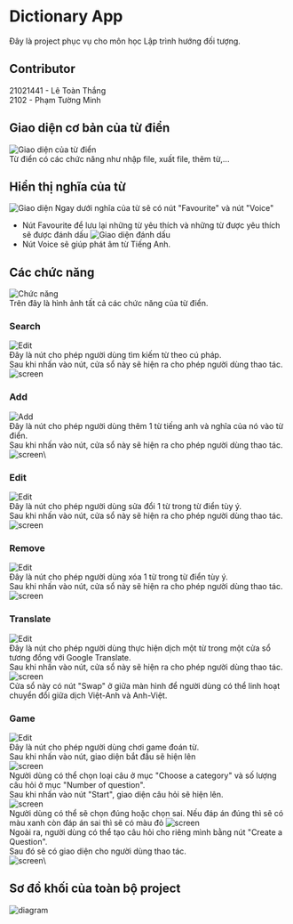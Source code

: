 # Dictionary App

Đây là project phục vụ cho môn học Lập trình hướng đối tượng.

## Contributor
21021441 - Lê Toàn Thắng\
2102     - Phạm Tường Minh

## Giao diện cơ bản của từ điển
![Giao diện của từ điển](picture/menu.png)\
Từ điển có các chức năng như nhập file, xuất file, thêm từ,...

## Hiển thị nghĩa của từ
![Giao diện](picture/1.png)
Ngay dưới nghĩa của từ sẽ có nút "Favourite" và nút "Voice"
+ Nút Favourite để lưu lại những từ yêu thích và những từ được yêu thích sẽ được đánh dấu ![Giao diện đánh dấu](picture/favourite.png)
+ Nút Voice sẽ giúp phát âm từ Tiếng Anh.

## Các chức năng
![Chức năng](picture/function.png)\
Trên đây là hình ảnh tất cả các chức năng của từ điển.
### Search
![Edit](picture/searchbutton.png)\
Đây là nút cho phép người dùng tìm kiếm từ theo cú pháp.\
Sau khi nhấn vào nút, cửa sổ này sẽ hiện ra cho phép người dùng thao tác.\
![screen](picture/search.png)

### Add
![Add](picture/addbutton.png)\
Đây là nút cho phép người dùng thêm 1 từ tiếng anh và nghĩa của nó vào từ điển.\
Sau khi nhấn vào nút, cửa sổ này sẽ hiện ra cho phép người dùng thao tác.\
![screen](picture/add.png)\


### Edit
![Edit](picture/editbutton.png)\
Đây là nút cho phép người dùng sửa đổi 1 từ trong từ điển tùy ý.\
Sau khi nhấn vào nút, cửa sổ này sẽ hiện ra cho phép người dùng thao tác.\
![screen](picture/edit.png)

### Remove
![Edit](picture/removebutton.png)\
Đây là nút cho phép người dùng xóa 1 từ trong từ điển tùy ý.\
Sau khi nhấn vào nút, cửa sổ này sẽ hiện ra cho phép người dùng thao tác.\
![screen](picture/remove.png)

### Translate
![Edit](picture/translatebutton.png)\
Đây là nút cho phép người dùng thực hiện dịch một từ trong một cửa sổ tương đồng với Google Translate.\
Sau khi nhấn vào nút, cửa sổ này sẽ hiện ra cho phép người dùng thao tác.\
![screen](picture/translate.png)\
Cửa sổ này có nút "Swap" ở giữa màn hình để người dùng có thể linh hoạt chuyển đổi giữa dịch Việt-Anh và Anh-Việt.

### Game
![Edit](picture/gamebutton.png)\
Đây là nút cho phép người dùng chơi game đoán từ.\
Sau khi nhấn vào nút, giao diện bắt đầu sẽ hiện lên\
![screen](picture/titlegui.png)\
Người dùng có thể chọn loại câu ở mục "Choose a category" và số lượng câu hỏi ở mục "Number of question".\
Sau khi nhấn vào nút "Start", giao diện câu hỏi sẽ hiện lên.\
![screen](picture/quizgui.png)\
Người dùng có thể sẽ chọn đúng hoặc chọn sai. Nếu đáp án đúng thì sẽ có màu xanh còn đáp án sai thì sẽ có màu đỏ
![screen](picture/answergui.png)\
Ngoài ra, người dùng có thể tạo câu hỏi cho riêng mình bằng nút "Create a Question".\
Sau đó sẽ có giao diện cho người dùng thao tác.\
![screen](picture/createquestiongui.png)\

## Sơ đồ khối của toàn bộ project
![diagram](picture/a.png)
